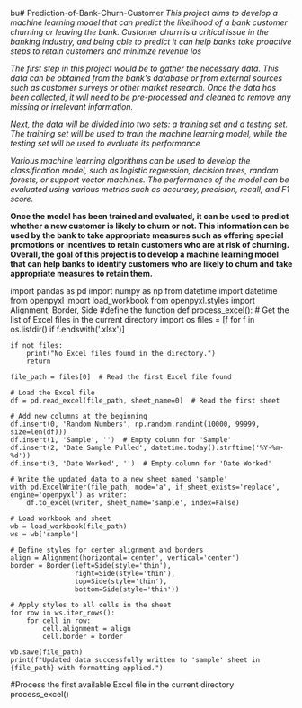 bu# Prediction-of-Bank-Churn-Customer
*This project aims to develop a machine learning model that can predict the likelihood of a bank customer churning or leaving the bank. Customer churn is a critical issue in the banking industry, and 
being able to predict it can help banks take proactive steps to retain customers and minimize revenue los*




*The first step in this project would be to gather the necessary data. This data can be obtained from the bank's database or from external sources such as customer surveys or other market research. Once the data has been collected, it will need to be pre-processed and cleaned to remove any missing or irrelevant information.*



*Next, the data will be divided into two sets: a training set and a testing set. The training set will be used to train the machine learning model, while the testing set will be used to evaluate its performance*


*Various machine learning algorithms can be used to develop the classification model, such as logistic regression, decision trees, random forests, or support vector machines. The performance of the model can be evaluated using various metrics such as accuracy, precision, recall, and F1 score.*


**Once the model has been trained and evaluated, it can be used to predict whether a new customer is likely to churn or not. This information can be used by the bank to take appropriate measures such as offering special promotions or incentives to retain customers who are at risk of churning.
Overall, the goal of this project is to develop a machine learning model that can help banks to identify customers who are likely to churn and take appropriate measures to retain them.**

import pandas as pd
import numpy as np
from datetime import datetime
from openpyxl import load_workbook
from openpyxl.styles import Alignment, Border, Side
#define the function
def process_excel():
    # Get the list of Excel files in the current directory
    import os
    files = [f for f in os.listdir() if f.endswith('.xlsx')]
    
    if not files:
        print("No Excel files found in the directory.")
        return
    
    file_path = files[0]  # Read the first Excel file found
    
    # Load the Excel file
    df = pd.read_excel(file_path, sheet_name=0)  # Read the first sheet
    
    # Add new columns at the beginning
    df.insert(0, 'Random Numbers', np.random.randint(10000, 99999, size=len(df)))
    df.insert(1, 'Sample', '')  # Empty column for 'Sample'
    df.insert(2, 'Date Sample Pulled', datetime.today().strftime('%Y-%m-%d'))
    df.insert(3, 'Date Worked', '')  # Empty column for 'Date Worked'
    
    # Write the updated data to a new sheet named 'sample'
    with pd.ExcelWriter(file_path, mode='a', if_sheet_exists='replace', engine='openpyxl') as writer:
        df.to_excel(writer, sheet_name='sample', index=False)
    
    # Load workbook and sheet
    wb = load_workbook(file_path)
    ws = wb['sample']
    
    # Define styles for center alignment and borders
    align = Alignment(horizontal='center', vertical='center')
    border = Border(left=Side(style='thin'),
                    right=Side(style='thin'),
                    top=Side(style='thin'),
                    bottom=Side(style='thin'))
    
    # Apply styles to all cells in the sheet
    for row in ws.iter_rows():
        for cell in row:
            cell.alignment = align
            cell.border = border
    
    wb.save(file_path)
    print(f"Updated data successfully written to 'sample' sheet in {file_path} with formatting applied.")

#Process the first available Excel file in the current directory
process_excel()
